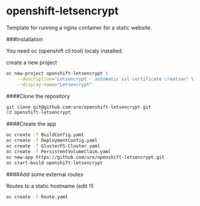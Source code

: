 # openshift-letsencrypt

Template for running a nginx container for a static website.

###Installation

You need oc (openshift cli tool) localy installed:

create a new project

```sh
oc new-project openshift-letsencrypt \
    --description="Letsencrypt - automatic ssl certificate creation" \
    --display-name="Letsencrypt"
```

####Clone the repository

```sh
git clone git@github.com:ure/openshift-letsencrypt.git
cd openshift-letsencrypt
```

####Create the app

```sh
oc create -f BuildConfig.yaml
oc create -f DeploymentConfig.yaml
oc create -f GlusterFS-Cluster.yaml
oc create -f PersistentVolumeClaim.yaml
oc new-app https://github.com/ure/openshift-letsencrypt.git
oc start-build openshift-letsencrypt
```

####Add some external routes

Routes to a static hostname (edit !!)

```sh
oc create -f Route.yaml
```
